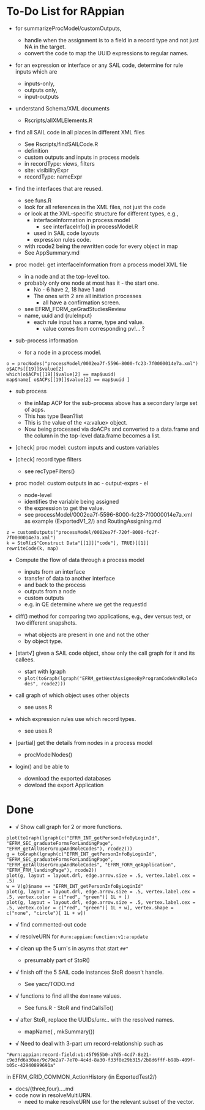 # To-Do List for RAppian

+ for summarizeProcModel/customOutputs, 
   + handle when the assignment is to a field in a record type and not just NA in the target.
   + convert the code to map the UUID expressions to regular names.


+ for an expression or interface or any SAIL code,   determine for rule inputs
  which are 
   + inputs-only, 
   + outputs only, 
   + input-outputs

+ understand Schema/XML documents
  + Rscripts/allXMLElements.R

+ find all SAIL code in all places in different XML files
   + See Rscripts/findSAILCode.R 
   + definition
   + custom outputs and inputs in process models
   + in recordType: views, filters
   + site: visibilityExpr
   + recordType: nameExpr

+ find the interfaces that are reused.
   + see funs.R
   + look for all references in the XML files, not just the code
   + or look at the XML-specific structure for different types, e.g.,
      + interfaceInformation in process model
	      + see interfaceInfo() in processModel.R
	  + used in SAIL code layouts
      + expression rules code.
   + with rcode2 being the rewritten code for every object in map
   + See AppSummary.md

+ proc model: get interfaceInformation from a process model XML file
   + in a node and at the top-level too.
   + probably only one node at most has it - the start one.
      + No - 6 have 2, 18 have 1 and 
	  + The ones with 2 are all initiation processes 
	      +  all have a confirmation screen.
   + see EFRM_FORM_qeGradStudiesReview
   + name, uuid and {ruleInput}
       + each rule input has a name, type and value.
	      + value comes from corresponding pv!... ?

+ sub-process information
   + for a node in a process model.
```
o = procNodes("processModel/0002ea7f-5596-8000-fc23-7f0000014e7a.xml")
o$ACPs[[19]]$value[2]
which(o$ACPs[[19]]$value[2] == map$uuid)
map$name[ o$ACPs[[19]]$value[2] == map$uuid ]
```

+ sub process 
    + the inMap ACP for the sub-process above has a secondary large set of acps. 
	+ This has type Bean?list
	+ This is the value of the <a:value> object.
	+ Now being processed via doACPs and converted to a data.frame and
	  the column in the top-level data.frame becomes a list.

+ [check] proc model: custom inputs and custom variables

+ [check] record type filters
   + see recTypeFilters()

+ proc model:  custom outputs in ac - output-exprs - el
   + node-level
   + identifies the variable being assigned
   + the expression to get the value.
   + see processModel/0002ea7f-5596-8000-fc23-7f0000014e7a.xml as example (ExportedV1_2/)
      and RoutingAssigning.md
```
z = customOutputs("processModel/0002ea7f-720f-8000-fc2f-7f0000014e7a.xml")
k = StoR(z$"Construct Data"[[1]]["code"], TRUE)[[1]]
rewriteCode(k, map)
```

+ Compute the flow of data through a process model
   + inputs from an interface
   + transfer of data to another interface
   + and back to the process
   + outputs from a node
   + custom outputs
   + e.g. in QE determine where we get the requestId

+ diff() method for comparing two applications, e.g., dev versus test, or two different snapshots.
   + what objects are present in one and not the other
   + by object type.
   
+ [start√] given a SAIL code object, show only the call graph for it and its callees.
   + start with lgraph
   + `plot(toGraph(lgraph("EFRM_getNextAssigneeByProgramCodeAndRoleCodes", rcode2)))`


+ call graph of which object uses other objects
   + see uses.R

+ which expression rules use which record types.
   + see uses.R

+ [partial] get the details from nodes in a process model
    + procModelNodes()

+ login() and be able to 
   + download the exported databases
   + dowload the export Application




# Done

+ √ Show call graph for 2 or more functions.
```
plot(toGraph(lgraph(c("EFRM_INT_getPersonInfoByLoginId", "EFRM_SEC_graduateFormsForLandingPage", "EFRM_getAllUserGroupAndRoleCodes"), rcode2)))
g = toGraph(lgraph(c("EFRM_INT_getPersonInfoByLoginId", "EFRM_SEC_graduateFormsForLandingPage", "EFRM_getAllUserGroupAndRoleCodes", "EFRM_FORM_qeApplication", "EFRM_FRM_landingPage"), rcode2))
plot(g, layout = layout.drl, edge.arrow.size = .5, vertex.label.cex = .5)
w = V(g)$name == "EFRM_INT_getPersonInfoByLoginId"
plot(g, layout = layout.drl, edge.arrow.size = .5, vertex.label.cex = .5, vertex.color = c("red", "green")[ 1L + ])
plot(g, layout = layout.drl, edge.arrow.size = .5, vertex.label.cex = .5, vertex.color = c("red", "green")[ 1L + w], vertex.shape = c("none", "circle")[ 1L + w])
```

+ √ find commented-out code

+ √ resolveURN for `#urn:appian:function:v1:a:update`

+ √ clean up the 5 urn's in asyms that start `##"`
   + presumably part of StoR()

+ √ finish off the 5 SAIL code instances StoR doesn't handle. 
   + See yacc/TODO.md

+ √ functions to find all the `dom!name` values.
   + See funs.R - StoR and findCallsTo()

+ √ after StoR, replace the UUIDs/urn:..  with the resolved names.
   + mapName( , mkSummary())
   
+ √ Need to deal with 3-part urn record-relationship such as
```
"#urn:appian:record-field:v1:45f955b0-a7d5-4cd7-8e21-c9e3fd6a30ae/9c79e2a7-7e70-4c4d-8a30-f33f0e29b315/2b8d6fff-b98b-409f-b05c-42940899691a"
```
   in EFRM_GRID_COMMON_ActionHistory  (in ExportedTest2/)
   + docs/{three,four}....md
   + code now in resolveMultiURN.
      + need to make resolveURN use for the relevant subset of the vector.

